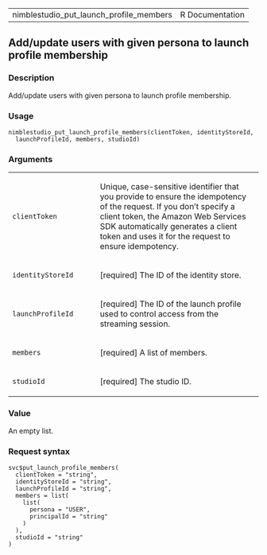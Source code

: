 <table style="width: 100%;">
<tbody>
<tr class="odd">
<td>nimblestudio_put_launch_profile_members</td>
<td style="text-align: right;">R Documentation</td>
</tr>
</tbody>
</table>

## Add/update users with given persona to launch profile membership

### Description

Add/update users with given persona to launch profile membership.

### Usage

    nimblestudio_put_launch_profile_members(clientToken, identityStoreId,
      launchProfileId, members, studioId)

### Arguments

<table>
<colgroup>
<col style="width: 35%" />
<col style="width: 65%" />
</colgroup>
<tbody>
<tr class="odd">
<td><code
id="nimblestudio_put_launch_profile_members_:_clientToken">clientToken</code></td>
<td><p>Unique, case-sensitive identifier that you provide to ensure the
idempotency of the request. If you don’t specify a client token, the
Amazon Web Services SDK automatically generates a client token and uses
it for the request to ensure idempotency.</p></td>
</tr>
<tr class="even">
<td><code
id="nimblestudio_put_launch_profile_members_:_identityStoreId">identityStoreId</code></td>
<td><p>[required] The ID of the identity store.</p></td>
</tr>
<tr class="odd">
<td><code
id="nimblestudio_put_launch_profile_members_:_launchProfileId">launchProfileId</code></td>
<td><p>[required] The ID of the launch profile used to control access
from the streaming session.</p></td>
</tr>
<tr class="even">
<td><code
id="nimblestudio_put_launch_profile_members_:_members">members</code></td>
<td><p>[required] A list of members.</p></td>
</tr>
<tr class="odd">
<td><code
id="nimblestudio_put_launch_profile_members_:_studioId">studioId</code></td>
<td><p>[required] The studio ID.</p></td>
</tr>
</tbody>
</table>

### Value

An empty list.

### Request syntax

    svc$put_launch_profile_members(
      clientToken = "string",
      identityStoreId = "string",
      launchProfileId = "string",
      members = list(
        list(
          persona = "USER",
          principalId = "string"
        )
      ),
      studioId = "string"
    )
